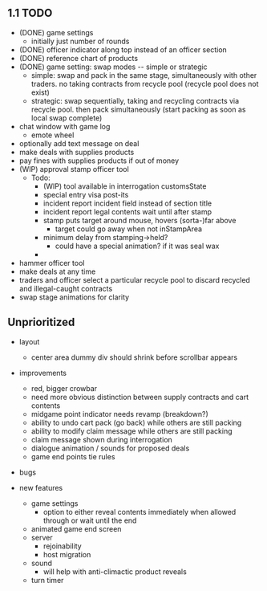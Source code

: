## 1.1 TODO
- (DONE) game settings
  - initially just number of rounds
- (DONE) officer indicator along top instead of an officer section
- (DONE) reference chart of products
- (DONE) game setting: swap modes -- simple or strategic
  - simple: swap and pack in the same stage, simultaneously with other traders. no taking contracts from recycle pool (recycle pool does not exist)
  - strategic: swap sequentially, taking and recycling contracts via recycle pool. then pack simultaneously (start packing as soon as local swap complete)
- chat window with game log
  - emote wheel
- optionally add text message on deal
- make deals with supplies products
- pay fines with supplies products if out of money
- (WIP) approval stamp officer tool
  - Todo:
    - (WIP) tool available in interrogation customsState
    - special entry visa post-its
    - incident report incident field instead of section title
    - incident report legal contents wait until after stamp
    - stamp puts target around mouse, hovers (sorta-)far above
      - target could go away when not inStampArea
    - minimum delay from stamping->held?
      - could have a special animation? if it was seal wax
    - 
- hammer officer tool
- make deals at any time
- traders and officer select a particular recycle pool to discard recycled and illegal-caught contracts
- swap stage animations for clarity


## Unprioritized
- layout
  - center area dummy div should shrink before scrollbar appears

- improvements
  - red, bigger crowbar
  - need more obvious distinction between supply contracts and cart contents
  - midgame point indicator needs revamp (breakdown?)
  - ability to undo cart pack (go back) while others are still packing
  - ability to modify claim message while others are still packing
  - claim message shown during interrogation
  - dialogue animation / sounds for proposed deals
  - game end points tie rules

- bugs

- new features
  - game settings
    - option to either reveal contents immediately when allowed through or wait until the end
  - animated game end screen
  - server
    - rejoinability
    - host migration
  - sound
    - will help with anti-climactic product reveals
  - turn timer
